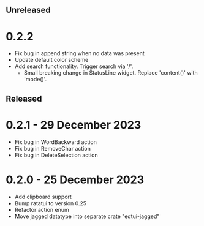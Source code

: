 Unreleased
--------

0.2.2
===================
- Fix bug in append string when no data was present
- Update default color scheme
- Add search functionality. Trigger search via '/'.
  - Small breaking change in StatusLine widget. Replace 'content()' with 'mode()'.

Released
--------

0.2.1 - 29 December 2023
===================

- Fix bug in WordBackward action
- Fix bug in RemoveChar action
- Fix bug in DeleteSelection action
 
0.2.0 - 25 December 2023
===================

- Add clipboard support
- Bump ratatui to version 0.25
- Refactor action enum
- Move jagged datatype into separate crate "edtui-jagged"
